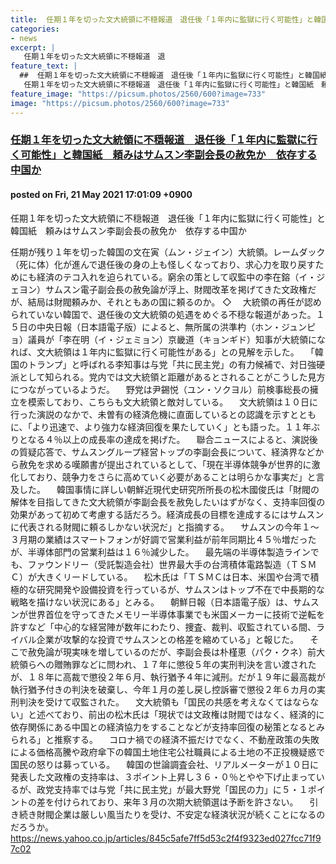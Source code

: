 ```yaml
---
title:  任期１年を切った文大統領に不穏報道　退任後「１年内に監獄に行く可能性」と韓国紙　頼みはサムスン李副会長の赦免か　依存する中国か  
categories:
- news
excerpt: |
   任期１年を切った文大統領に不穏報道　退
feature_text: |
  ##  任期１年を切った文大統領に不穏報道　退任後「１年内に監獄に行く可能性」と韓国紙　頼みはサムスン李副会長の赦免か　依存する中国か  
   任期１年を切った文大統領に不穏報道　退任後「１年内に監獄に行く可能性」と韓国紙　頼みはサムスン李副会長の赦免か　依存する中国か  
feature_image: "https://picsum.photos/2560/600?image=733"
image: "https://picsum.photos/2560/600?image=733"
---
```


### [ 任期１年を切った文大統領に不穏報道　退任後「１年内に監獄に行く可能性」と韓国紙　頼みはサムスン李副会長の赦免か　依存する中国か  ](https://lavender.5ch.net/test/read.cgi/news4plus/1621584069/)
#### posted on Fri, 21 May 2021 17:01:09  +0900

 任期１年を切った文大統領に不穏報道　退任後「１年内に監獄に行く可能性」と韓国紙　頼みはサムスン李副会長の赦免か　依存する中国か  

<!--more-->


 任期が残り１年を切った韓国の文在寅（ムン・ジェイン）大統領。レームダック（死に体）化が進んで退任後の身の上も怪しくなっており、求心力を取り戻すためにも経済のテコ入れを迫られている。窮余の策として収監中の李在鎔（イ・ジェヨン）サムスン電子副会長の赦免論が浮上、財閥改革を掲げてきた文政権だが、結局は財閥頼みか、それともあの国に頼るのか。            ◇            　大統領の再任が認められていない韓国で、退任後の文大統領の処遇をめぐる不穏な報道があった。１５日の中央日報（日本語電子版）によると、無所属の洪準杓（ホン・ジュンピョ）議員が「李在明（イ・ジェミョン）京畿道（キョンギド）知事が大統領になれば、文大統領は１年内に監獄に行く可能性がある」との見解を示した。            　「韓国のトランプ」と呼ばれる李知事は与党「共に民主党」の有力候補で、対日強硬派として知られる。党内では文大統領と距離があるとされることがこうした見方につながっているようだ。            　野党は尹錫悦（ユン・ソクヨル）前検事総長の擁立を模索しており、こちらも文大統領と敵対している。            　文大統領は１０日に行った演説のなかで、未曽有の経済危機に直面しているとの認識を示すとともに、「より迅速で、より強力な経済回復を果たしていく」とも語った。１１年ぶりとなる４％以上の成長率の達成を掲げた。            　聯合ニュースによると、演説後の質疑応答で、サムスングループ経営トップの李副会長について、経済界などから赦免を求める嘆願書が提出されているとして、「現在半導体競争が世界的に激化しており、競争力をさらに高めていく必要があることは明らかな事実だ」と言及した。            　韓国事情に詳しい朝鮮近現代史研究所所長の松木國俊氏は「財閥の解体を目指してきた文大統領が李副会長を赦免したいはずがなく、支持率回復の効果があって初めて考慮する話だろう。経済成長の目標を達成するにはサムスンに代表される財閥に頼るしかない状況だ」と指摘する。            　サムスンの今年１〜３月期の業績はスマートフォンが好調で営業利益が前年同期比４５％増だったが、半導体部門の営業利益は１６％減少した。            　最先端の半導体製造ラインでも、ファウンドリー（受託製造会社）世界最大手の台湾積体電路製造（ＴＳＭＣ）が大きくリードしている。            　松木氏は「ＴＳＭＣは日本、米国や台湾で積極的な研究開発や設備投資を行っているが、サムスンはトップ不在で中長期的な戦略を描けない状況にある」とみる。            　朝鮮日報（日本語電子版）は、サムスンが世界首位を守ってきたメモリー半導体事業でも米国メーカーに技術で逆転を許すなど「中心的な経営陣が数年にわたり、捜査、裁判、収監されている間、ライバル企業が攻撃的な投資でサムスンとの格差を縮めている」と報じた。            　そこで赦免論が現実味を増しているのだが、李副会長は朴槿恵（パク・クネ）前大統領らへの贈賄罪などに問われ、１７年に懲役５年の実刑判決を言い渡されたが、１８年に高裁で懲役２年６月、執行猶予４年に減刑。だが１９年に最高裁が執行猶予付きの判決を破棄し、今年１月の差し戻し控訴審で懲役２年６カ月の実刑判決を受けて収監された。            　文大統領も「国民の共感を考えなくてはならない」と述べており、前出の松木氏は「現状では文政権は財閥ではなく、経済的に依存関係にある中国との経済協力をすることなどが支持率回復の秘策となるとみられる」と推察する。            　コロナ禍での経済不振だけでなく、不動産政策の失敗による価格高騰や政府傘下の韓国土地住宅公社職員による土地の不正投機疑惑で国民の怒りは募っている。            　韓国の世論調査会社、リアルメーターが１０日に発表した文政権の支持率は、３ポイント上昇し３６・０％とやや下げ止まっているが、政党支持率では与党「共に民主党」が最大野党「国民の力」に５・１ポイントの差を付けられており、来年３月の次期大統領選は予断を許さない。            　引き続き財閥企業は厳しい風当たりを受け、不安定な経済状況が続くことになるのだろうか。            https://news.yahoo.co.jp/articles/845c5afe7ff5d53c2f4f9323ed027fcc71f97c02 

